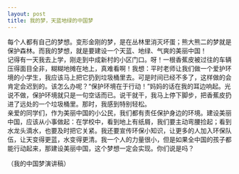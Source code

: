 ```yaml
---
layout: post
title: 我的梦，天蓝地绿的中国梦
---
```



每个人都有自己的梦想。变形金刚的梦，是在丛林里消灭坏蛋；熊大熊二的梦就是保护森林。而我的梦想，就是要建设一个天蓝、地绿、气爽的美丽中国！    
记得有一天我去上学，刚走到中成新村的小区门口。呀！一根香蕉皮被过往的车辆压得面目全非，糊糊地摊在地上，真难看啊！我想：平时老师让我们做一个爱护环境的小学生，我应该马上把它扔到垃圾桶里去。可是时间已经不多了，这样做的会肯定会迟到的。该怎么办呢？“保护环境在于行动！”妈妈的话在我的耳边响起。光说不做，保护环境就只是一句空话而已。说干就干，我马上停下脚步，把香蕉皮扔进了远处的一个垃圾桶里。那时，我感到特别轻松。    
亲爱的同学们，作为美丽中国的小公民，我们都有责任保护身边的环境。建设美丽中国，应该从小事做起：在学校中，看到地上有纸屑，我们要主动弯腰捡起；看到水龙头滴水，也要及时把它关紧。我还要宣传环保小知识，让更多的人加入环保队伍，让天变得更蓝，水变得更清。我一个人的力量很小，但是如果全中国的孩子都能行动起来，那建设美丽中国，这个梦想一定会实现。你们说是吗？     

（我的中国梦演讲稿）